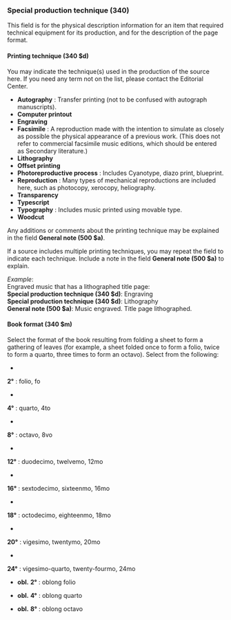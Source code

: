 ### Special production technique (340)
This field is for the physical description information for an item that required technical equipment for its production, and for the description of the page format.  
  

#### Printing technique (340 $d)

You may indicate the technique(s) used in the production of the source here. If you need any term not on the list, please contact the Editorial Center.

- **Autography** : Transfer printing (not to be confused with autograph manuscripts).
- **Computer printout**
- **Engraving**
- **Facsimile** : A reproduction made with the intention to simulate as closely as possible the physical appearance of a previous work. (This does not refer to commercial facsimile music editions, which should be entered as Secondary literature.)
- **Lithography**
- **Offset printing**  
- **Photoreproductive process** : Includes Cyanotype, diazo print, blueprint.
- **Reproduction** : Many types of mechanical reproductions are included here, such as photocopy, xerocopy, heliography.   
- **Transparency**
- **Typescript**
- **Typography** : Includes music printed using movable type.
- **Woodcut**  

 

Any additions or comments about the printing technique may be explained in the field **General note (500 $a)**.

If a source includes multiple printing techniques, you may repeat the field to indicate each technique. Include a note in the field **General note (500 $a)** to explain.

_Example_:  
Engraved music that has a lithographed title page:  
**Special production technique (340 $d)**: Engraving  
**Special production technique (340 $d)**: Lithography  
**General note (500 $a)**: Music engraved. Title page lithographed.

  

#### Book format (340 $m)

Select the format of the book resulting from folding a sheet to form a gathering of leaves (for example, a sheet folded once to form a folio, twice to form a quarto, three times to form an octavo). Select from the following:

- 

**2°** : folio, fo

- 

**4°** : quarto, 4to

- 

**8°** : octavo, 8vo

- 

**12°** : duodecimo, twelvemo, 12mo

- 

**16°** : sextodecimo, sixteenmo, 16mo

- 

**18°** : octodecimo, eighteenmo, 18mo

- 

**20°** : vigesimo, twentymo, 20mo

- 

**24°** : vigesimo-quarto, twenty-fourmo, 24mo

- **obl.**  **2°** : oblong folio

- **obl.**  **4°** : oblong quarto

- **obl.**  **8°** : oblong octavo